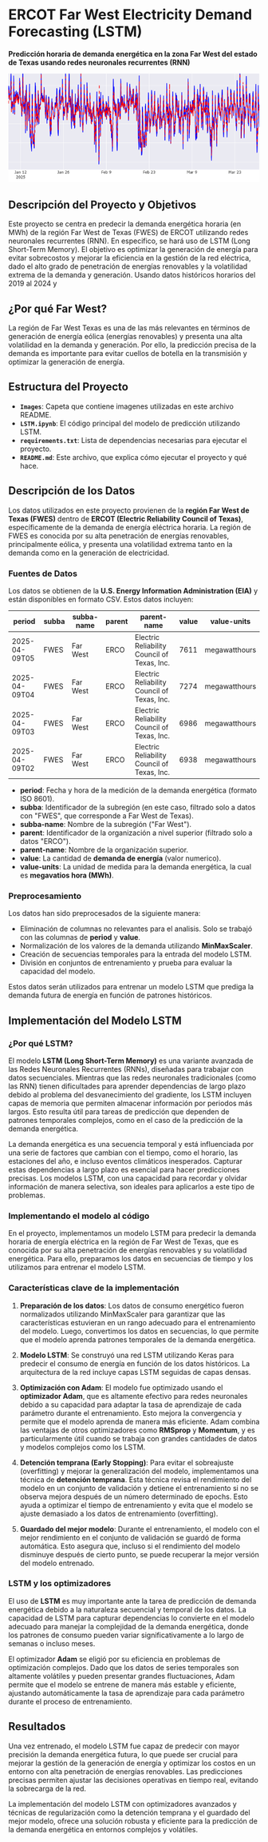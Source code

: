 # ERCOT Far West Electricity Demand Forecasting (LSTM)

**Predicción horaria de demanda energética en la zona Far West del estado de Texas usando redes neuronales recurrentes (RNN)**  

![Predicciones vs Demanda Real](images/overview.png)

## Descripción del Proyecto y Objetivos
Este proyecto se centra en predecir la demanda energética horaria (en MWh) de la región Far West de Texas (FWES) de ERCOT utilizando redes neuronales recurrentes (RNN). En especifico, se hará uso de LSTM (Long Short-Term Memory). El objetivo es optimizar la generación de energía para evitar sobrecostos y mejorar la eficiencia en la gestión de la red eléctrica, dado el alto grado de penetración de energías renovables y la volatilidad extrema de la demanda y generación. Usando datos históricos horarios del 2019 al 2024 y 

## ¿Por qué Far West?
La región de Far West Texas es una de las más relevantes en términos de generación de energía eólica (energías renovables) y presenta una alta volatilidad en la demanda y generación. Por ello, la predicción precisa de la demanda es importante para evitar cuellos de botella en la transmisión y optimizar la generación de energía.

## Estructura del Proyecto
*   **`Images`**: Capeta que contiene imagenes utilizadas en este archivo README.
*   **`LSTM.ipynb`**: El código principal del modelo de predicción utilizando LSTM.
*   **`requirements.txt`**: Lista de dependencias necesarias para ejecutar el proyecto.
*   **`README.md`**: Este archivo, que explica cómo ejecutar el proyecto y qué hace.

## Descripción de los Datos

Los datos utilizados en este proyecto provienen de la **región Far West de Texas (FWES)** dentro de **ERCOT (Electric Reliability Council of Texas)**, específicamente de la demanda de energía eléctrica horaria. La región de FWES es conocida por su alta penetración de energías renovables, principalmente eólica, y presenta una volatilidad extrema tanto en la demanda como en la generación de electricidad.

### Fuentes de Datos

Los datos se obtienen de la **U.S. Energy Information Administration (EIA)** y están disponibles en formato CSV. Estos datos incluyen:

| **period**     | **subba** | **subba-name**  | **parent** | **parent-name**                                      | **value** | **value-units** |
|-----------------|-----------|-----------------|------------|------------------------------------------------------|-----------|---------------------|
| 2025-04-09T05  | FWES      | Far West        | ERCO       | Electric Reliability Council of Texas, Inc.          | 7611      | megawatthours        |
| 2025-04-09T04  | FWES      | Far West        | ERCO       | Electric Reliability Council of Texas, Inc.          | 7274      | megawatthours        |
| 2025-04-09T03  | FWES      | Far West        | ERCO       | Electric Reliability Council of Texas, Inc.          | 6986      | megawatthours        |
| 2025-04-09T02  | FWES      | Far West        | ERCO       | Electric Reliability Council of Texas, Inc.          | 6938      | megawatthours        |

- **period**: Fecha y hora de la medición de la demanda energética (formato ISO 8601).
- **subba**: Identificador de la subregión (en este caso, filtrado solo a datos con "FWES", que corresponde a Far West de Texas).
- **subba-name**: Nombre de la subregión ("Far West").
- **parent**: Identificador de la organización a nivel superior (filtrado solo a datos "ERCO").
- **parent-name**: Nombre de la organización superior.
- **value**: La cantidad de **demanda de energía** (valor numerico).
- **value-units**: La unidad de medida para la demanda energética, la cual es **megavatios hora (MWh)**.

### Preprocesamiento

Los datos han sido preprocesados de la siguiente manera:
- Eliminación de columnas no relevantes para el analisis. Solo se trabajó con las columnas de **period** y **value**.
- Normalización de los valores de la demanda utilizando **MinMaxScaler**.
- Creación de secuencias temporales para la entrada del modelo LSTM.
- División en conjuntos de entrenamiento y prueba para evaluar la capacidad del modelo.

Estos datos serán utilizados para entrenar un modelo LSTM que prediga la demanda futura de energía en función de patrones históricos.

## Implementación del Modelo LSTM

### ¿Por qué LSTM?

El modelo **LSTM (Long Short-Term Memory)** es una variante avanzada de las Redes Neuronales Recurrentes (RNNs), diseñadas para trabajar con datos secuenciales. Mientras que las redes neuronales tradicionales (como las RNN) tienen dificultades para aprender dependencias de largo plazo debido al problema del desvanecimiento del gradiente, los LSTM incluyen capas de memoria que permiten almacenar información por periodos más largos. Esto resulta útil para tareas de predicción que dependen de patrones temporales complejos, como en el caso de la predicción de la demanda energética.

La demanda energética es una secuencia temporal y está influenciada por una serie de factores que cambian con el tiempo, como el horario, las estaciones del año, e incluso eventos climáticos inesperados. Capturar estas dependencias a largo plazo es esencial para hacer predicciones precisas. Los modelos LSTM, con una capacidad para recordar y olvidar información de manera selectiva, son ideales para aplicarlos a este tipo de problemas.

### Implementando el modelo al código

En el proyecto, implementamos un modelo LSTM para predecir la demanda horaria de energía eléctrica en la región de Far West de Texas, que es conocida por su alta penetración de energías renovables y su volatilidad energética. Para ello, preparamos los datos en secuencias de tiempo y los utilizamos para entrenar el modelo LSTM.

### Características clave de la implementación

1. **Preparación de los datos**: Los datos de consumo energético fueron normalizados utilizando MinMaxScaler para garantizar que las características estuvieran en un rango adecuado para el entrenamiento del modelo. Luego, convertimos los datos en secuencias, lo que permite que el modelo aprenda patrones temporales de la demanda energética.

2. **Modelo LSTM**: Se construyó una red LSTM utilizando Keras para predecir el consumo de energía en función de los datos históricos. La arquitectura de la red incluye capas LSTM seguidas de capas densas.

3. **Optimización con Adam**: El modelo fue optimizado usando el **optimizador Adam**, que es altamente efectivo para redes neuronales debido a su capacidad para adaptar la tasa de aprendizaje de cada parámetro durante el entrenamiento. Esto mejora la convergencia y permite que el modelo aprenda de manera más eficiente. Adam combina las ventajas de otros optimizadores como **RMSprop** y **Momentum**, y es particularmente útil cuando se trabaja con grandes cantidades de datos y modelos complejos como los LSTM.

4. **Detención temprana (Early Stopping)**: Para evitar el sobreajuste (overfitting) y mejorar la generalización del modelo, implementamos una técnica de **detención temprana**. Esta técnica revisa el rendimiento del modelo en un conjunto de validación y detiene el entrenamiento si no se observa mejora después de un número determinado de epochs. Esto ayuda a optimizar el tiempo de entrenamiento y evita que el modelo se ajuste demasiado a los datos de entrenamiento (overfitting).

5. **Guardado del mejor modelo**: Durante el entrenamiento, el modelo con el mejor rendimiento en el conjunto de validación se guardó de forma automática. Esto asegura que, incluso si el rendimiento del modelo disminuye después de cierto punto, se puede recuperar la mejor versión del modelo entrenado.

### LSTM y los optimizadores

El uso de **LSTM** es muy importante ante la tarea de predicción de demanda energética debido a la naturaleza secuencial y temporal de los datos. La capacidad de LSTM para capturar dependencias lo convierte en el modelo adecuado para manejar la complejidad de la demanda energética, donde los patrones de consumo pueden variar significativamente a lo largo de semanas o incluso meses.

El optimizador **Adam** se eligió por su eficiencia en problemas de optimización complejos. Dado que los datos de series temporales son altamente volátiles y pueden presentar grandes fluctuaciones, Adam permite que el modelo se entrene de manera más estable y eficiente, ajustando automáticamente la tasa de aprendizaje para cada parámetro durante el proceso de entrenamiento.

## Resultados

Una vez entrenado, el modelo LSTM fue capaz de predecir con mayor precisión la demanda energética futura, lo que puede ser crucial para mejorar la gestión de la generación de energía y optimizar los costos en un entorno con alta penetración de energías renovables. Las predicciones precisas permiten ajustar las decisiones operativas en tiempo real, evitando la sobrecarga de la red.

La implementación del modelo LSTM con optimizadores avanzados y técnicas de regularización como la detención temprana y el guardado del mejor modelo, ofrece una solución robusta y eficiente para la predicción de la demanda energética en entornos complejos y volátiles.
